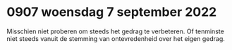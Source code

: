 # 0907 woensdag 7 september 2022
Misschien niet proberen om steeds het gedrag te verbeteren. Of tenminste niet steeds vanuit de stemming van ontevredenheid over het eigen gedrag.